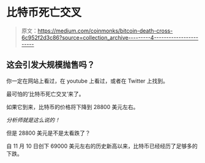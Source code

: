 # 比特币死亡交叉

> 原文：<https://medium.com/coinmonks/bitcoin-death-cross-6c952f2d3c86?source=collection_archive---------4----------------------->

## 这会引发大规模抛售吗？

你一定在网站上看过，在 youtube 上看过，或者在 Twitter 上找到。

最可怕的‘比特币死亡交叉’来了。

如果它到来，比特币的价格将下降到 28800 美元左右。

*分析师就是这么说的！*

但是 28800 美元是不是太看跌了？

自 11 月 10 日创下 69000 美元左右的历史新高以来，比特币已经经历了足够多的下跌。